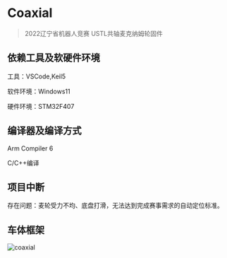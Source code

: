 # Coaxial

> 2022辽宁省机器人竞赛 USTL共轴麦克纳姆轮固件

## 依赖工具及软硬件环境

工具：VSCode,Keil5

软件环境：Windows11

硬件环境：STM32F407

## 编译器及编译方式

Arm Compiler 6

C/C++编译

## 项目中断

存在问题：麦轮受力不均、底盘打滑，无法达到完成赛事需求的自动定位标准。

## 车体框架

![coaxial](C:\ECG\Coaxial\README.assets\coaxial.jpg)
